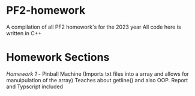 # PF2-homework
A compilation of all PF2 homework's for the 2023 year
All code here is written in C++
# Homework Sections 
*Homework 1* - Pinball Machine (Imports txt files into a array and allows for manuipulation of the array) Teaches about getline() and <fstream> also OOP. Report and Typscript included 
